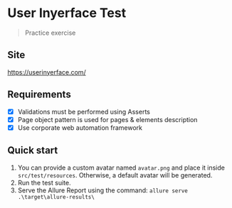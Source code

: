 # User Inyerface Test

> Practice exercise

## Site

https://userinyerface.com/

## Requirements

- [x] Validations must be performed using Asserts
- [x] Page object pattern is used for pages & elements description 
- [x] Use corporate web automation framework

## Quick start

1. You can provide a custom avatar named `avatar.png` and place it inside
    `src/test/resources`. Otherwise, a default avatar will be generated.
2. Run the test suite.
3. Serve the Allure Report using the command:
   `allure serve .\target\allure-results\`
   